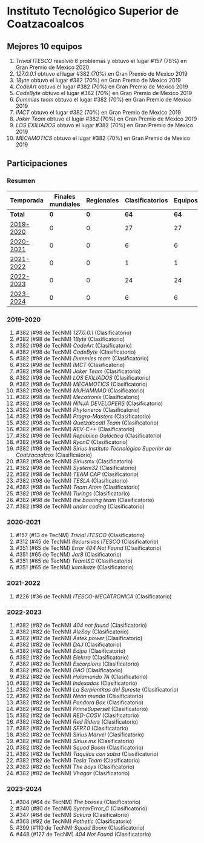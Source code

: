 # Instituto Tecnológico Superior de Coatzacoalcos

## Mejores 10 equipos

1. _Trivial ITESCO_ resolvió 6 problemas y obtuvo el lugar #157 (78%) en Gran Premio de Mexico 2020
1. _127.0.0.1_ obtuvo el lugar #382 (70%) en Gran Premio de Mexico 2019
1. _1Byte_ obtuvo el lugar #382 (70%) en Gran Premio de Mexico 2019
1. _CodeArt_ obtuvo el lugar #382 (70%) en Gran Premio de Mexico 2019
1. _CodeByte_ obtuvo el lugar #382 (70%) en Gran Premio de Mexico 2019
1. _Dummies team_ obtuvo el lugar #382 (70%) en Gran Premio de Mexico 2019
1. _IMCT_ obtuvo el lugar #382 (70%) en Gran Premio de Mexico 2019
1. _Joker Team_ obtuvo el lugar #382 (70%) en Gran Premio de Mexico 2019
1. _LOS EXILIADOS_ obtuvo el lugar #382 (70%) en Gran Premio de Mexico 2019
1. _MECAMOTICS_ obtuvo el lugar #382 (70%) en Gran Premio de Mexico 2019

## Participaciones

### Resumen

| Temporada | Finales mundiales | Regionales | Clasificatorios | Equipos |
| --- | --- | --- | --- | --- |
| **Total** | **0** | **0** | **64** | **64** |
| [2019-2020](#2019-2020) | 0 | 0 | 27 | 27 |
| [2020-2021](#2020-2021) | 0 | 0 | 6 | 6 |
| [2021-2022](#2021-2022) | 0 | 0 | 1 | 1 |
| [2022-2023](#2022-2023) | 0 | 0 | 24 | 24 |
| [2023-2024](#2023-2024) | 0 | 0 | 6 | 6 |

### 2019-2020

1. #382 (#98 de TecNM) _127.0.0.1_ (Clasificatorio)
1. #382 (#98 de TecNM) _1Byte_ (Clasificatorio)
1. #382 (#98 de TecNM) _CodeArt_ (Clasificatorio)
1. #382 (#98 de TecNM) _CodeByte_ (Clasificatorio)
1. #382 (#98 de TecNM) _Dummies team_ (Clasificatorio)
1. #382 (#98 de TecNM) _IMCT_ (Clasificatorio)
1. #382 (#98 de TecNM) _Joker Team_ (Clasificatorio)
1. #382 (#98 de TecNM) _LOS EXILIADOS_ (Clasificatorio)
1. #382 (#98 de TecNM) _MECAMOTICS_ (Clasificatorio)
1. #382 (#98 de TecNM) _MUHAMMAD_ (Clasificatorio)
1. #382 (#98 de TecNM) _Mecatronix_ (Clasificatorio)
1. #382 (#98 de TecNM) _NINJA DEVELOPERS_ (Clasificatorio)
1. #382 (#98 de TecNM) _Phytoneros_ (Clasificatorio)
1. #382 (#98 de TecNM) _Progra-Masters_ (Clasificatorio)
1. #382 (#98 de TecNM) _Quetzalcoatl Team_ (Clasificatorio)
1. #382 (#98 de TecNM) _REV-C++_ (Clasificatorio)
1. #382 (#98 de TecNM) _República Galáctica_ (Clasificatorio)
1. #382 (#98 de TecNM) _RyonC_ (Clasificatorio)
1. #382 (#98 de TecNM) _Sirius Instituto Tecnológico Superior de Coatzacoalcos_ (Clasificatorio)
1. #382 (#98 de TecNM) _Siriusmx_ (Clasificatorio)
1. #382 (#98 de TecNM) _System32_ (Clasificatorio)
1. #382 (#98 de TecNM) _TEAM CAP_ (Clasificatorio)
1. #382 (#98 de TecNM) _TESLA_ (Clasificatorio)
1. #382 (#98 de TecNM) _Team Atom_ (Clasificatorio)
1. #382 (#98 de TecNM) _Turings_ (Clasificatorio)
1. #382 (#98 de TecNM) _the booring team_ (Clasificatorio)
1. #382 (#98 de TecNM) _under coding_ (Clasificatorio)

### 2020-2021

1. #157 (#13 de TecNM) _Trivial ITESCO_ (Clasificatorio)
1. #312 (#45 de TecNM) _Recursivos ITESCO_ (Clasificatorio)
1. #351 (#65 de TecNM) _Error 404 Not Found_ (Clasificatorio)
1. #351 (#65 de TecNM) _Jar8_ (Clasificatorio)
1. #351 (#65 de TecNM) _TeamISC_ (Clasificatorio)
1. #351 (#65 de TecNM) _kamikaze_ (Clasificatorio)

### 2021-2022

1. #226 (#36 de TecNM) _ITESCO-MECATRONICA_ (Clasificatorio)

### 2022-2023

1. #382 (#82 de TecNM) _404 not found_ (Clasificatorio)
1. #382 (#82 de TecNM) _AleSay_ (Clasificatorio)
1. #382 (#82 de TecNM) _Astek power_ (Clasificatorio)
1. #382 (#82 de TecNM) _DAJ_ (Clasificatorio)
1. #382 (#82 de TecNM) _Edipo_ (Clasificatorio)
1. #382 (#82 de TecNM) _Elekrra_ (Clasificatorio)
1. #382 (#82 de TecNM) _Escorpions_ (Clasificatorio)
1. #382 (#82 de TecNM) _GAO_ (Clasificatorio)
1. #382 (#82 de TecNM) _Holamundo 7A_ (Clasificatorio)
1. #382 (#82 de TecNM) _Indexados_ (Clasificatorio)
1. #382 (#82 de TecNM) _La Serpientitas del Sureste_ (Clasificatorio)
1. #382 (#82 de TecNM) _Neón mundo_ (Clasificatorio)
1. #382 (#82 de TecNM) _Pandora Box_ (Clasificatorio)
1. #382 (#82 de TecNM) _PrimeSuperset_ (Clasificatorio)
1. #382 (#82 de TecNM) _RED-COSV_ (Clasificatorio)
1. #382 (#82 de TecNM) _Red Riders_ (Clasificatorio)
1. #382 (#82 de TecNM) _SFR7.0_ (Clasificatorio)
1. #382 (#82 de TecNM) _Sirius Marvel_ (Clasificatorio)
1. #382 (#82 de TecNM) _Sirius mx_ (Clasificatorio)
1. #382 (#82 de TecNM) _Squad Boom_ (Clasificatorio)
1. #382 (#82 de TecNM) _Taquitos con salsa_ (Clasificatorio)
1. #382 (#82 de TecNM) _Tesla Team_ (Clasificatorio)
1. #382 (#82 de TecNM) _The boys_ (Clasificatorio)
1. #382 (#82 de TecNM) _Vhagar_ (Clasificatorio)

### 2023-2024

1. #304 (#64 de TecNM) _The bosses_ (Clasificatorio)
1. #340 (#80 de TecNM) _SyntaxError_C_ (Clasificatorio)
1. #347 (#84 de TecNM) _Sakura_ (Clasificatorio)
1. #363 (#92 de TecNM) _Pathetic_ (Clasificatorio)
1. #399 (#110 de TecNM) _Squad Boom_ (Clasificatorio)
1. #448 (#127 de TecNM) _404 Not Found_ (Clasificatorio)



